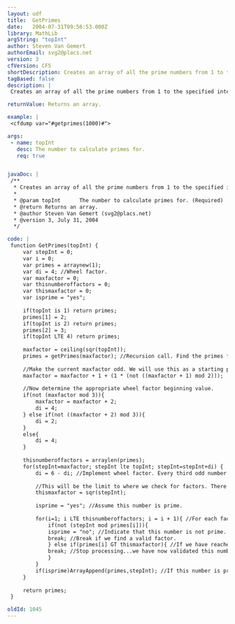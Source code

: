 ```yaml
---
layout: udf
title:  GetPrimes
date:   2004-07-31T09:56:53.000Z
library: MathLib
argString: "topInt"
author: Steven Van Gemert
authorEmail: svg2@placs.net
version: 3
cfVersion: CF5
shortDescription: Creates an array of all the prime numbers from 1 to the specified integer.
tagBased: false
description: |
 Creates an array of all the prime numbers from 1 to the specified integer.

returnValue: Returns an array.

example: |
 <cfdump var="#getprimes(1000)#">

args:
 - name: topInt
   desc: The number to calculate primes for.
   req: true


javaDoc: |
 /**
  * Creates an array of all the prime numbers from 1 to the specified integer.
  * 
  * @param topInt      The number to calculate primes for. (Required)
  * @return Returns an array. 
  * @author Steven Van Gemert (svg2@placs.net) 
  * @version 3, July 31, 2004 
  */

code: |
 function GetPrimes(topInt) {
     var stepInt = 0;
     var i = 0;
     var primes = arraynew(1);
     var di = 4; //Wheel factor.
     var maxfactor = 0;
     var thisnumberoffactors = 0;
     var thismaxfactor = 0;
     var isprime = "yes";
 
     if(topInt is 1) return primes;
     primes[1] = 2;
     if(topInt is 2) return primes;
     primes[2] = 3;
     if(topInt LTE 4) return primes;
 
     maxfactor = ceiling(sqr(topInt));
     primes = getPrimes(maxfactor); //Recursion call. Find the primes for the square root of the passed number.
 
     //Make the current maxfactor odd. We will use this as a starting point for checking for primes above the square root of this number.
     maxfactor = maxfactor + 1 + (1 * (not ((maxfactor + 1) mod 2)));
 
     //Now determine the appropriate wheel factor beginning value.
     if(not (maxfactor mod 3)){
         maxfactor = maxfactor + 2;
         di = 4;
     } else if(not ((maxfactor + 2) mod 3)){
         di = 2;
     }
     else{
         di = 4;
     }
 
     thisnumberoffactors = arraylen(primes);  
     for(stepInt=maxfactor; stepInt lte topInt; stepInt=stepInt+di) {
         di = 6 - di; //Implement wheel factor. Every third odd number will be divisible by 3. Don't check it.
     
         //This will be the limit to where we check for factors. There must be at least one factor less than the square root of the number.
         thismaxfactor = sqr(stepInt);
 
         isprime = "yes"; //Assume this number is prime.
 
         for(i=1; i LTE thisnumberoffactors; i = i + 1){ //For each factor...
             if(not (stepInt mod primes[i])){
             isprime = "no"; //Indicate that this number is not prime.
             break; //Break if we find a valid factor.
             } else if(primes[i] GT thismaxfactor){ //If we have reached the square root.
             break; //Stop processing...we have now validated this number as a prime.
             }
         }
         if(isprime)ArrayAppend(primes,stepInt); //If this number is prime, then add it to the array of primes.
     }
 
     return primes;
 }

oldId: 1045
---
```


